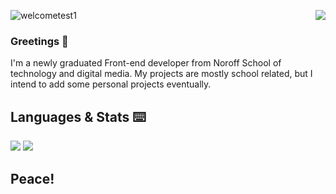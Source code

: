 ![welcometest1](https://user-images.githubusercontent.com/49838649/172017871-59330a14-f2da-4c19-9183-ad34f5bc78ad.gif)
 <img align="right" src="https://c.tenor.com/kT6SqaUp2j4AAAAi/ami-fat-cat-confused.gif"></img>


### Greetings 🙏


I'm a newly graduated Front-end developer from Noroff School of technology and digital media. 
My projects are mostly school related, but I intend to add some personal projects eventually. 


##  Languages & Stats ⌨️

<a align="left"  href="https://github.com/anuraghazra/github-readme-stats">
  <img  src="https://github-readme-stats.vercel.app/api?username=Mbr90&theme=dracula" /></a>  
  
<a align="left" href="https://github.com/anuraghazra/github-readme-stats">  
  <img   src="https://github-readme-stats.vercel.app/api/top-langs/?username=Mbr90&layout=compact" />
</a>  




## Peace!


<!--
**Mbr90/Mbr90** is a ✨ _special_ ✨ repository because its `README.md` (this file) appears on your GitHub profile.



Here are some ideas to get you started:

- 🔭 I’m currently working on ...
- 🌱 I’m currently learning ...
- 👯 I’m looking to collaborate on ...
- 🤔 I’m looking for help with ...
- 💬 Ask me about ...
- 📫 How to reach me: ...
- 😄 Pronouns: ...
- ⚡ Fun fact: ...
-->
